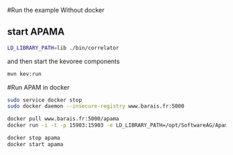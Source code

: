 
#Run the example
Without docker
## start APAMA

```bash
LD_LIBRARY_PATH=lib ./bin/correlator
```

and then start the kevoree components
```bash
mvn kev:run
```
#Run APAM in docker


```bash
sudo service docker stop
sudo docker daemon --insecure-registry www.barais.fr:5000

docker pull www.barais.fr:5000/apama
docker run -i -t -p 15903:15903 -e LD_LIBRARY_PATH=/opt/SoftwareAG/Apama_5.3/lib www.barais.fr:5000/apama /opt/SoftwareAG/Apama_5.3/bin/correlator

docker stop apama
docker start apama
```




